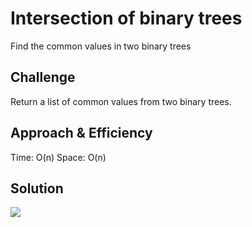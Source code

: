 # Intersection of binary trees
Find the common values in two binary trees

## Challenge
Return a list of common values from two binary trees.

## Approach & Efficiency
Time: O(n) 
Space: O(n)

## Solution
![](../../assets/treeintersection.jpg)
